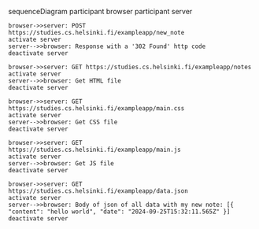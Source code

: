 sequenceDiagram
    participant browser
    participant server

    browser->>server: POST https://studies.cs.helsinki.fi/exampleapp/new_note
    activate server
    server-->>browser: Response with a '302 Found' http code
    deactivate server

    browser->>server: GET https://studies.cs.helsinki.fi/exampleapp/notes
    activate server
    server-->>browser: Get HTML file
    deactivate server

    browser->>server: GET https://studies.cs.helsinki.fi/exampleapp/main.css
    activate server
    server-->>browser: Get CSS file
    deactivate server

    browser->>server: GET https://studies.cs.helsinki.fi/exampleapp/main.js
    activate server
    server-->>browser: Get JS file
    deactivate server

    browser->>server: GET https://studies.cs.helsinki.fi/exampleapp/data.json
    activate server
    server-->>browser: Body of json of all data with my new note: [{ "content": "hello world", "date": "2024-09-25T15:32:11.565Z" }]
    deactivate server